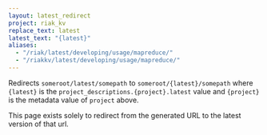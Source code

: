 ```yaml
---
layout: latest_redirect
project: riak_kv
replace_text: latest
latest_text: "{latest}"
aliases:
  - "/riak/latest/developing/usage/mapreduce/"
  - "/riakkv/latest/developing/usage/mapreduce/"
---
```


Redirects `someroot/latest/somepath` to `someroot/{latest}/somepath` 
where `{latest}` is the `project_descriptions.{project}.latest` value
and `{project}` is the metadata value of `project` above.

This page exists solely to redirect from the generated URL to the latest version of
that url.


